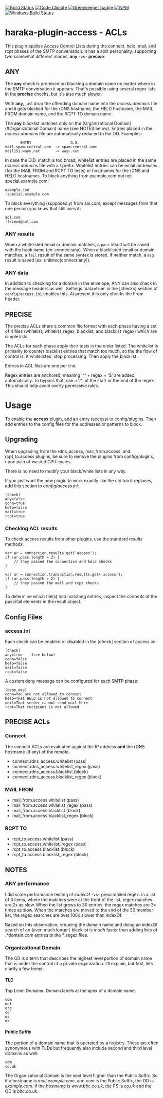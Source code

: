 [![Build Status][ci-img]][ci-url]
[![Code Climate][clim-img]][clim-url]
[![Greenkeeper badge][gk-img]][gk-url]
[![NPM][npm-img]][npm-url]
[![Windows Build Status][ci-win-img]][ci-win-url]

# haraka-plugin-access - ACLs

This plugin applies Access Control Lists during the connect, helo, mail, and
rcpt phases of the SMTP conversation. It has a split personality, supporting
two somewhat different modes, **any** -vs- **precise**.

## ANY

The **any** check is premised on blocking a domain
name no matter where in the SMTP conversation it appears. That's possible using
several regex lists in the **precise** checks, but it's also much slower.

With **any**, just drop the offending domain name into the _access.domains_ file
and it gets blocked for the rDNS hostname, the HELO hostname, the MAIL FROM
domain name, and the RCPT TO domain name.

The **any** blacklist matches only on the [Organizational Domain](#Organizational Domain) name (see NOTES below). Entries placed in the _access.domains_ file are automatically reduced to the OD. Examples:

           ENTRY                  O.D.
    mail.spam-central.com  -> spam-central.com
    mail151.wayn.net       -> wayn.net

In case the O.D. match is too broad, whitelist entries are placed in the same
_access.domains_ file with a ! prefix. Whitelist entries can be email addresses
(for the MAIL FROM and RCPT TO tests) or hostnames for the rDNS and HELO
hostnames. To block anything from example.com but not special.example.com:

    example.com
    !special.example.com

To block everything (supposedly) from aol.com, except messages from that one
person you know that still uses it:

    aol.com
    !friend@aol.com

### ANY results

When a whitelisted email or domain matches, a `pass` result will be saved
with the hook name (ex: connect:any). When a blacklisted email or domain
matches, a `fail` result of the same syntax is stored. If neither match, a
`msg` result is saved (ex: unlisted(connect:any)).

### ANY data

In addition to checking for a domain in the envelope, ANY can also check in
the message headers as well. Settings 'data=true' in the [checks] section of
`config/access.ini` enables this. At present this only checks the From header.

## PRECISE

The precise ACLs share a common file format with each phase having a set of
4 files (whitelist, whitelist\_regex, blacklist, and blacklist\_regex) which
are simple lists.

The ACLs for each phase apply their tests in the order listed. The whitelist
is primarily to counter blacklist entries that match too much, so the the flow
of control is: if whitelisted, stop processing. Then apply the blacklist. 

Entries in ACL files are one per line.

Regex entries are anchored, meaning '^' + regex + '$' are added automatically.
To bypass that, use a '.\*' at the start or the end of the regex. This should
help avoid overly permissive rules.

# Usage

To enable the **access** plugin, add an entry (access) to config/plugins. Then
add entries to the config files for the addresses or patterns to block.

## Upgrading

When upgrading from the rdns\_access, mail\_from.access, and rcpt\_to.access
plugins, be sure to remove the plugins from config/plugins, upon pain of
wasted CPU cycles.

There is no need to modify your black/white lists in any way.

If you just want the new plugin to work exactly like the old trio it replaces,
add this section to _config/access.ini_:

    [check]
    any=false
    conn=true
    helo=false
    mail=true
    rcpt=true

### Checking ACL results

To check access results from other plugins, use the standard *results*
methods.

    var ar = connection.results.get('access');
    if (ar.pass.length > 2) {
        // they passed the connection and helo checks
    }
     
    var ar = connection.transaction.results.get('access');
    if (ar.pass.length > 2) {
        // they passed the mail and rcpt checks
    }

To determine which file(s) had matching entries, inspect the contents
of the pass/fail elements in the result object.

## Config Files

### access.ini

Each check can be enabled or disabled in the [check] section of access.ini:

    [check]
    any=true    (see below)
    conn=false
    helo=false
    mail=false
    rcpt=false

A custom deny message can be configured for each SMTP phase:

    [deny_msg]
    conn=You are not allowed to connect
    helo=That HELO is not allowed to connect
    mail=That sender cannot send mail here
    rcpt=That recipient is not allowed


## PRECISE ACLs

### Connect

The connect ACLs are evaluated against the IP address **and** the rDNS
hostname (if any) of the remote.

* connect.rdns\_access.whitelist          (pass)
* connect.rdns\_access.whitelist\_regex   (pass)
* connect.rdns\_access.blacklist          (block)
* connect.rdns\_access.blacklist\_regex   (block)

### MAIL FROM

* mail\_from.access.whitelist          (pass)
* mail\_from.access.whitelist\_regex   (pass)
* mail\_from.access.blacklist          (block)
* mail\_from.access.blacklist\_regex   (block)

### RCPT TO

* rcpt\_to.access.whitelist           (pass)
* rcpt\_to.access.whitelist\_regex    (pass)
* rcpt\_to.access.blacklist           (block)
* rcpt\_to.access.blacklist\_regex    (block)


## NOTES

### ANY performance

I did some performance testing of indexOf -vs- precompiled regex. In
a list of 3 items, where the matches were at the front of the list, regex
matches are 2x as slow. When the list grows to 30 entries, the regex
matches are 3x times as slow. When the matches are moved to the end of the
30 member list, the regex searches are over 100x slower than indexOf.

Based on this observation, reducing the domain name and doing an indexOf
search of an (even much longer) blacklist is *much* faster than adding lists
of .\*domain.com entries to the \*\_regex files.

### Organizational Domain

The OD is a term that describes the highest level portion of domain name that
is under the control of a private organization. I'll explain, but first, lets
clarify a few terms:

#### TLD

Top Level Domains. Domain labels at the apex of a domain name.

    com
    net
    org
    co
    us
    uk

#### Public Suffix

The portion of a domain name that is operated by a registry. These are often
synonymous with TLDs but frequently also include second and third level
domains as well:

    com
    co.uk

The Organizational Domain is the next level higher than the Public Suffix. So
if a hostname is *mail.example.com*, and *com* is the Public Suffix, the OD is
*example.com*. If the hostname is *www.bbc.co.uk*, the PS is *co.uk* and the
OD is *bbc.co.uk*.


<!-- leave these buried at the bottom of the document -->
[ci-img]: https://travis-ci.org/haraka/haraka-plugin-access.svg
[ci-url]: https://travis-ci.org/haraka/haraka-plugin-access
[ci-win-img]: https://ci.appveyor.com/api/projects/status/r7oitgpijroaia4n?svg=true
[ci-win-url]: https://ci.appveyor.com/project/msimerson/haraka-plugin-access
[clim-img]: https://codeclimate.com/github/haraka/haraka-plugin-access/badges/gpa.svg
[clim-url]: https://codeclimate.com/github/haraka/haraka-plugin-access
[gk-img]: https://badges.greenkeeper.io/haraka/haraka-plugin-access.svg
[gk-url]: https://greenkeeper.io/
[npm-img]: https://nodei.co/npm/haraka-plugin-access.png
[npm-url]: https://www.npmjs.com/package/haraka-plugin-access
